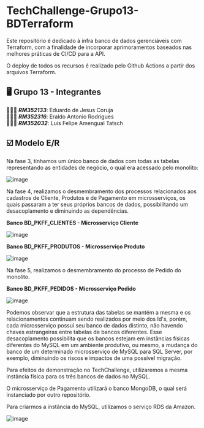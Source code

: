 # TechChallenge-Grupo13-BDTerraform

Este repositório é dedicado à infra banco de dados gerenciáveis com Terraform, com a finalidade de incorporar aprimoramentos baseados nas melhores práticas de CI/CD para a API.

O deploy de todos os recursos é realizado pelo Github Actions a partir dos arquivos Terraform.

## 🖥️ Grupo 13 - Integrantes
🧑🏻‍💻 *<b>RM352133</b>*: Eduardo de Jesus Coruja </br>
🧑🏻‍💻 *<b>RM352316</b>*: Eraldo Antonio Rodrigues </br>
🧑🏻‍💻 *<b>RM352032</b>*: Luís Felipe Amengual Tatsch </br>

## ☑️ Modelo E/R
Na fase 3, tínhamos um único banco de dados com todas as tabelas representando as entidades de negócio, o qual era acessado pelo monolito:

![image](https://github.com/eraldoads/TechChallenge-Grupo13-BDTerraform/assets/47857203/ea3ab9e3-e5da-4275-b973-2561b4078352)

Na fase 4, realizamos o desmembramento dos processos relacionados aos cadastros de Cliente, Produtos e de Pagamento em microsserviços, os quais passaram a ter seus próprios bancos de dados, possibilitando um desacoplamento e diminuindo as dependências.

<b>Banco BD_PKFF_CLIENTES - Microsserviço Cliente</b>

![image](https://github.com/eraldoads/TechChallenge-Grupo13-BDTerraform/assets/47857203/53177085-e7f7-4c76-bbe1-0ce8c5d05341)

<b>Banco BD_PKFF_PRODUTOS - Microsserviço Produto</b>

![image](https://github.com/eraldoads/TechChallenge-Grupo13-BDTerraform/assets/47857203/32613f95-fcbb-4915-a2e0-2638ba484a1e)

Na fase 5, realizamos o desmembramento do processo de Pedido do monolito.

<b>Banco BD_PKFF_PEDIDOS - Microsserviço Pedido</b>

![image](https://github.com/user-attachments/assets/e6d18c76-dec3-49bc-ba51-53cd2c32b623)


Podemos observar que a estrutura das tabelas se mantém a mesma e os relacionamentos continuam sendo realizados por meio dos Id's, porém, cada microsserviço possui seu banco de dados distinto, não havendo chaves estrangeiras entre tabelas de bancos diferentes. Esse desacoplamento possibilita que os bancos estejam em instâncias físicas diferentes do MySQL em um ambiente produtivo, ou mesmo, a mudança do banco de um determinado microsserviço de MySQL para SQL Server, por exemplo, diminuindo os riscos e impactos de uma possível migração.

Para efeitos de demonstração no TechChallenge, utilizaremos a mesma instância física para os três bancos de dados no MySQL.

O microsserviço de Pagamento utilizará o banco MongoDB, o qual será instanciado por outro repositório.

Para criarmos a instância do MySQL, utilizamos o serviço RDS da Amazon.

![image](https://github.com/eraldoads/TechChallenge-Grupo13-BDTerraform/assets/47857203/8c25e04c-2c36-4c86-98e8-c1dc9aab1806)



